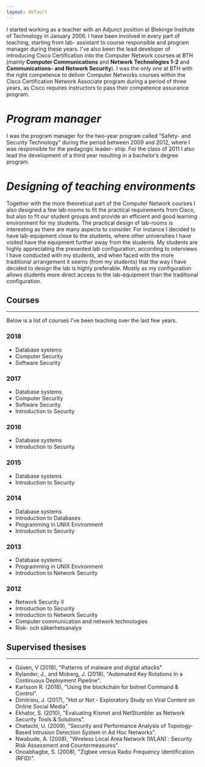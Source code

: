 ```yaml
---
layout: default
---
```


I started working as a teacher with an Adjunct position at Blekinge Institute of Technology in January 2006. I have been involved in every part of teaching, starting from lab- assistant to course responsible and program manager during these years.
I’ve also been the lead developer of introducing Cisco Certification into the Computer Network courses at BTH (mainly **Computer Communications** and **Network Technologies 1-2** and **Communications- and Network Security**). I was the only one at BTH with the right competence to deliver Computer Networks courses within the Cisco Certification Network Associate program during a period of three years, as Cisco requires instructors to pass their competence assurance program.

# *Program manager*
I was the program manager for the two-year program called “Safety- and Security Technology” during the period between 2009 and 2012, where I was responsible for the pedagogic leader- ship. For the class of 2011 I also lead the development of a third year resulting in a bachelor’s degree program.

# *Designing of teaching environments*

Together with the more theoretical part of the Computer Network courses I also designed a few lab-rooms to fit the practical requirements from Cisco, but also to fit our student groups and provide an efficient and good learning environment for my students. The practical design of lab-rooms is interesting as there are many aspects to consider. For instance I decided to have lab-equipment close to the students, where other universities I have visited have the equipment further away from the students. My students are highly appreciating the presented lab configuration, according to interviews I have conducted with my students, and when faced with the more traditional arrangement it seems (from my students) that the way I have decided to design the lab is highly preferable. Mostly as my configuration allows students more direct access to the lab-equipment than the traditional configuration.

## Courses
---
Below is a list of courses I've been teaching over the last few years.


### 2018
 * Database systems
 * Computer Security
 * Software Security

### 2017
 * Database systems
 * Computer Security
 * Software Security
 * Introduction to Security

### 2016
 * Database systems
 * Introduction to Security

### 2015
 * Database systems
 * Introduction to Security
 

### 2014
 * Database systems
 * Introduction to Databases
 * Programming in UNIX Environment
 * Introduction to Security

### 2013
 * Database systems
 * Programming in UNIX Environment
 * Introduction to Network Security

### 2012
 * Network Security II
 * Introduction to Security 
 * Introduction to Network Security
 * Computer communication and network technologies
 * Risk- och säkerhetsanalys

## Supervised thesises
---
* Güven, V (2018), "Patterns of malware and digital attacks"
* Rylander, J., and Moberg, J. (2018), "Automated Key Rotations In a Continuous Deployment Pipeline".
* Karlsson R. (2018), "Using the blockchain for botnet Command & Control".
* Dimitriou, J. (2017), "Hot or Not - Exploratory Study on Viral Content on Online Social Media".
* Ekhator, S. (2010), "Evaluating Kismet and NetStumbler as Network Security Tools & Solutions".
* Chetachi, U. (2009), "Security and Performance Analysis of Topology-Based Intrusion Detection System  in Ad Hoc Networks".
* Nwabude, A. (2008), "Wireless Local Area Network (WLAN) : Security Risk Assessment and Countermeasures".
* Onoabhagbe, S. (2008), "Zigbee versus Radio Frequency Identification (RFID)".
